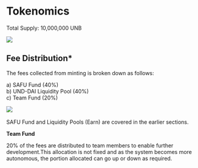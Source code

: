# Tokenomics

Total Supply: 10,000,000 UNB  


![](https://lh6.googleusercontent.com/351uO5n-npIyJGyOl2dY3OtF5rqIpv7p-ZAX0WDgLdu9klhyqg327ReTvYcFE7QTUVyLfMs-rHiR70cyVaMcqjDq5GGakaQQ6LwLJ9SfwWl0kKgFwpcLyImsNYITTCmWdFfMNKBN)

## Fee Distribution\*

‌The fees collected from minting is broken down as follows:

a\) SAFU Fund \(40%\)  
b\) UND-DAI Liquidity Pool \(40%\)  
c\) Team Fund \(20%\) 

![](https://lh5.googleusercontent.com/6EQaCEUZtQJ1JEtWDqibbiKirLfmIemBBF71-zUiIqLte-aqMgxBP9c2gwmYHdpGQSdbaM2QmjO0VgoozF0BM_Yk7onXFO5jj3WI4I223gKOjnRkzXegss-815mQAq_LNuJN85tr)‌

SAFU Fund and Liquidity Pools \(Earn\) are covered in the earlier sections.

**Team Fund**

‌20% of the fees are distributed to team members to enable further development.This allocation is not fixed and as the system becomes more autonomous, the portion allocated can go up or down as required.

